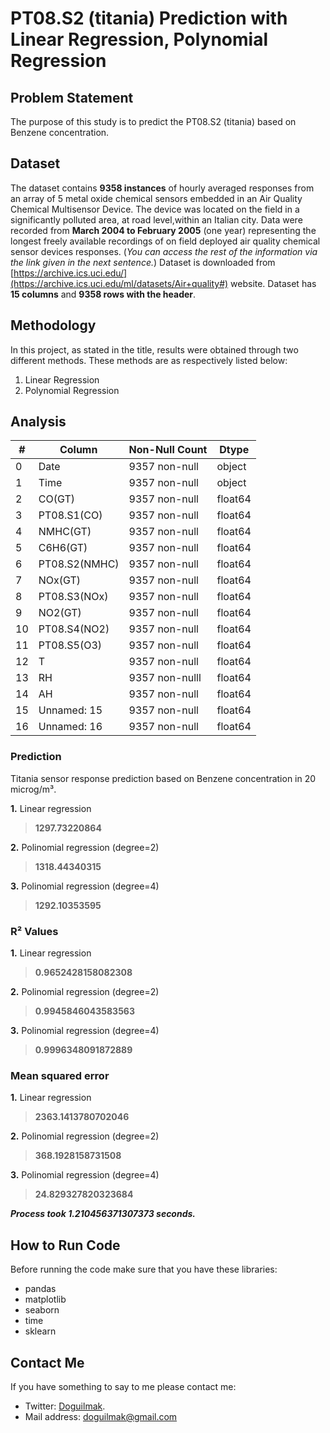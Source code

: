 
# PT08.S2 (titania) Prediction with Linear Regression, Polynomial Regression

## Problem Statement

The purpose of this study is to predict the PT08.S2 (titania) based on Benzene concentration.

## Dataset

The dataset contains **9358 instances** of hourly averaged responses from an array of 5 metal oxide chemical sensors embedded in an Air Quality Chemical Multisensor Device. The device was located on the field in a significantly polluted area, at road level,within an Italian city. Data were recorded from **March 2004 to February 2005** (one year) representing the longest freely available recordings of on field deployed air quality chemical sensor devices responses. (*You can access the rest of the information via the link given in the next sentence.*) Dataset is downloaded from [https://archive.ics.uci.edu/](https://archive.ics.uci.edu/ml/datasets/Air+quality#) website. Dataset has **15 columns** and **9358 rows with the header**.

## Methodology

In this project, as stated in the title, results were obtained through two different methods. These methods are as respectively listed below:

 1. Linear Regression
 2. Polynomial Regression

## Analysis

| # | Column | Non-Null Count | Dtype |
|--|--|--|--|
| 0 | Date | 9357 non-null | object
| 1 | Time | 9357 non-null | object
| 2 | CO(GT) | 9357 non-null | float64
| 3 | PT08.S1(CO) | 9357 non-null | float64
| 4 | NMHC(GT) | 9357 non-null | float64
| 5 | C6H6(GT) | 9357 non-null | float64
| 6 | PT08.S2(NMHC) | 9357 non-null | float64
| 7 | NOx(GT) | 9357 non-null | float64
| 8 | PT08.S3(NOx) | 9357 non-null | float64
| 9 | NO2(GT) | 9357 non-null | float64
| 10 | PT08.S4(NO2) | 9357 non-null | float64
| 11 | PT08.S5(O3) | 9357 non-null | float64
| 12 | T | 9357 non-null | float64
| 13 | RH | 9357 non-nulll | float64
| 14 | AH | 9357 non-null | float64
| 15 | Unnamed: 15 | 9357 non-null | float64
| 16 | Unnamed: 16 | 9357 non-null | float64

### Prediction
Titania sensor response prediction based on Benzene concentration in 20 microg/m³.

 **1.** Linear regression
 
 > **1297.73220864**

 **2.** Polinomial regression (degree=2)
 
 > **1318.44340315**

 **3.** Polinomial regression (degree=4)
 
 > **1292.10353595**

### R² Values

 **1.** Linear regression
 
 > **0.9652428158082308**

 **2.** Polinomial regression (degree=2)
 
 > **0.9945846043583563**

 **3.** Polinomial regression (degree=4)
 
 > **0.9996348091872889**
 
### Mean squared error 

 **1.** Linear regression
 
 > **2363.1413780702046**

 **2.** Polinomial regression (degree=2)
 
 > **368.1928158731508**

 **3.** Polinomial regression (degree=4)
 
 > **24.829327820323684**

***Process took 1.210456371307373 seconds.***

## How to Run Code

Before running the code make sure that you have these libraries:

 - pandas 
 - matplotlib
 - seaborn
 - time
 - sklearn
    
## Contact Me

If you have something to say to me please contact me: 

 - Twitter: [Doguilmak](https://twitter.com/Doguilmak).  
 - Mail address: doguilmak@gmail.com
 
